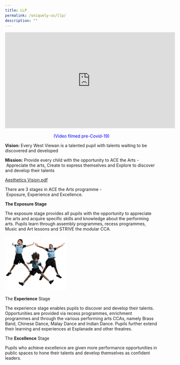 ```yaml
---
title: LLP
permalink: /uniquely-us/llp/
description: ""
---
```

<iframe width="560" height="315" src="https://www.youtube.com/embed/XCbcwgau62I" title="YouTube video player" frameborder="0" allow="accelerometer; autoplay; clipboard-write; encrypted-media; gyroscope; picture-in-picture" allowfullscreen></iframe>

<p style="color:blue" align="center">(Video filmed pre-Covid-19)</p>

**Vision:** Every West Viewan is a talented pupil with talents waiting to be discovered and developed

  

**Mission:** Provide every child with the opportunity to ACE the Arts - Appreciate the arts, Create to express themselves and Explore to discover and develop their talents

[Aesthetics Vision.pdf](/files/Aesthetics%20Vision.pdf)
  

There are 3 stages in ACE the Arts programme - Exposure, Experience and Excellence.

  

  

**The Exposure Stage**

  

The exposure stage provides all pupils with the opportunity to appreciate the arts and acquire specific skills and knowledge about the performing arts. Pupils learn through assembly programmes, recess programmes, Music and Art lessons and STRIVE the modular CCA.

<img src="/images/LLP-Experience-Excellence.png"  
style="width:40%">

The **Experience** Stage

  

The experience stage enables pupils to discover and develop their talents. Opportunities are provided via recess programmes, enrichment programmes and through the various performing arts CCAs, namely Brass Band, Chinese Dance, Malay Dance and Indian Dance. Pupils further extend their learning and experiences at Esplanade and other theatres.

  

  

The **Excellence** Stage

  

Pupils who achieve excellence are given more performance opportunities in public spaces to hone their talents and develop themselves as confident leaders.